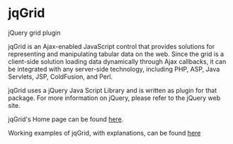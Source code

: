 jqGrid
======

jQuery grid plugin

jqGrid is an Ajax-enabled JavaScript control that provides solutions for 
representing and manipulating tabular data on the web. Since the grid is a 
client-side solution loading data dynamically through Ajax callbacks, it can be
integrated with any server-side technology, including PHP, ASP, Java Servlets, 
JSP, ColdFusion, and Perl.

jqGrid uses a jQuery Java Script Library and is written as plugin for that 
package. For more information on jQuery, please refer to the jQuery web site.

jqGrid's Home page can be found <a href="http://www.trirand.com/blog">here</a>.

Working examples of jqGrid, with explanations, can be found <a href="http://www.trirand.com/jqgrid/jqgrid.html">here</a>